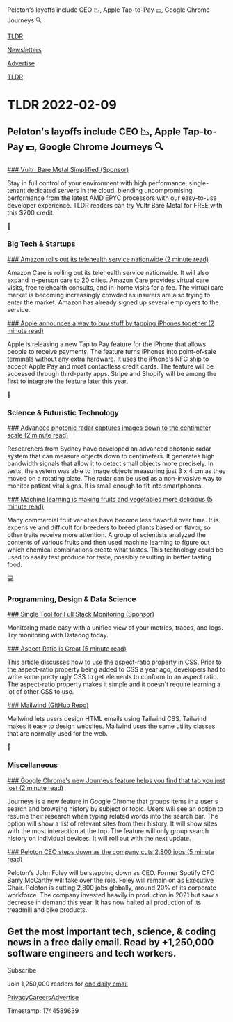 Peloton's layoffs include CEO 📉, Apple Tap-to-Pay 💵, Google Chrome Journeys 🔍

[TLDR](/)

[Newsletters](/newsletters)

[Advertise](https://advertise.tldr.tech/)

[TLDR](/)

# TLDR 2022-02-09

## Peloton's layoffs include CEO 📉, Apple Tap-to-Pay 💵, Google Chrome Journeys 🔍

### 

[### Vultr: Bare Metal Simplified (Sponsor)](https://www.vultr.com/promo/bare-metal/?promo=baremetal200for14&utm_source=tldr&utm_medium=syndication&utm_campaign=q122)

Stay in full control of your environment with high performance, single-tenant dedicated servers in the cloud, blending uncompromising performance from the latest AMD EPYC processors with our easy-to-use developer experience. TLDR readers can try Vultr Bare Metal for FREE with this $200 credit.

📱

### Big Tech & Startups

[### Amazon rolls out its telehealth service nationwide (2 minute read)](https://www.cnbc.com/2022/02/08/amazon-care-telehealth-service-launches-nationwide.html?utm_source=tldrnewsletter)

Amazon Care is rolling out its telehealth service nationwide. It will also expand in-person care to 20 cities. Amazon Care provides virtual care visits, free telehealth consults, and in-home visits for a fee. The virtual care market is becoming increasingly crowded as insurers are also trying to enter the market. Amazon has already signed up several employers to the service.

[### Apple announces a way to buy stuff by tapping iPhones together (2 minute read)](https://www.cnbc.com/2022/02/08/apple-announces-tap-to-pay-on-iphone.html?utm_source=tldrnewsletter)

Apple is releasing a new Tap to Pay feature for the iPhone that allows people to receive payments. The feature turns iPhones into point-of-sale terminals without any extra hardware. It uses the iPhone's NFC ship to accept Apple Pay and most contactless credit cards. The feature will be accessed through third-party apps. Stripe and Shopify will be among the first to integrate the feature later this year.

🚀

### Science & Futuristic Technology

[### Advanced photonic radar captures images down to the centimeter scale (2 minute read)](https://newatlas.com/electronics/advanced-photonic-radar-centimeter-scale/?utm_source=tldrnewsletter)

Researchers from Sydney have developed an advanced photonic radar system that can measure objects down to centimeters. It generates high bandwidth signals that allow it to detect small objects more precisely. In tests, the system was able to image objects measuring just 3 x 4 cm as they moved on a rotating plate. The radar can be used as a non-invasive way to monitor patient vital signs. It is small enough to fit into smartphones.

[### Machine learning is making fruits and vegetables more delicious (5 minute read)](https://interestingengineering.com/machine-learning-is-making-fruits-and-vegetables-more-delicious?utm_source=tldrnewsletter)

Many commercial fruit varieties have become less flavorful over time. It is expensive and difficult for breeders to breed plants based on flavor, so other traits receive more attention. A group of scientists analyzed the contents of various fruits and then used machine learning to figure out which chemical combinations create what tastes. This technology could be used to easily test produce for taste, possibly resulting in better tasting food.

💻

### Programming, Design & Data Science

[### Single Tool for Full Stack Monitoring (Sponsor)](https://www.datadoghq.com/dg/monitor/ts/tshirt-landingpage/?utm_source=advertisement&utm_medium=newsletter&utm_campaign=dg-tldrnewsletter-coreplatform-ww-tshirt)

Monitoring made easy with a unified view of your metrics, traces, and logs. Try monitoring with Datadog today.

[### Aspect Ratio is Great (5 minute read)](https://css-irl.info/aspect-ratio-is-great/?utm_source=tldrnewsletter)

This article discusses how to use the aspect-ratio property in CSS. Prior to the aspect-ratio property being added to CSS a year ago, developers had to write some pretty ugly CSS to get elements to conform to an aspect ratio. The aspect-ratio property makes it simple and it doesn't require learning a lot of other CSS to use.

[### Mailwind (GitHub Repo)](https://github.com/soheilpro/mailwind?utm_source=tldrnewsletter)

Mailwind lets users design HTML emails using Tailwind CSS. Tailwind makes it easy to design websites. Mailwind uses the same utility classes that are normally used for the web.

🎁

### Miscellaneous

[### Google Chrome's new Journeys feature helps you find that tab you just lost (2 minute read)](https://www.techradar.com/news/google-chromes-new-journeys-feature-helps-you-find-that-tab-you-just-lost?utm_source=tldrnewsletter)

Journeys is a new feature in Google Chrome that groups items in a user's search and browsing history by subject or topic. Users will see an option to resume their research when typing related words into the search bar. The option will show a list of relevant sites from their history. It will show sites with the most interaction at the top. The feature will only group search history on individual devices. It will roll out with the next update.

[### Peloton CEO steps down as the company cuts 2,800 jobs (5 minute read)](https://techcrunch.com/2022/02/08/peloton-ceo-steps-down-as-the-company-cuts-2800-jobs/?utm_source=tldrnewsletter)

Peloton's John Foley will be stepping down as CEO. Former Spotify CFO Barry McCarthy will take over the role. Foley will remain on as Executive Chair. Peloton is cutting 2,800 jobs globally, around 20% of its corporate workforce. The company invested heavily in production in 2021 but saw a decrease in demand this year. It has now halted all production of its treadmill and bike products.

## Get the most important tech, science, & coding news in a free daily email. Read by +1,250,000 software engineers and tech workers.

Subscribe

Join 1,250,000 readers for [one daily email](/api/latest/tech)

[Privacy](/privacy)[Careers](https://jobs.ashbyhq.com/tldr.tech)[Advertise](/tech/advertise)

Timestamp: 1744589639
